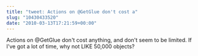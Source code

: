 ```yaml
---
title: "tweet: Actions on @GetGlue don't cost a"
slug: "10430433520"
date: "2010-03-13T17:21:59+00:00"
---
```

Actions on @GetGlue don't cost anything, and don't seem to be limited. If I've got a lot of time, why not LIKE 50,000 objects?